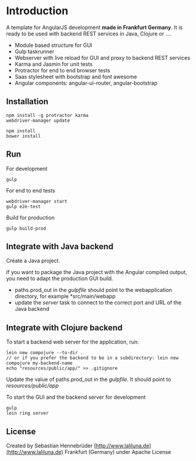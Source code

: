 # Introduction

A template for AngularJS development **made in Frankfurt Germany**. It is ready to be used with backend REST services in Java, Clojure or ....



- Module based structure for GUI
- Gulp taskrunner
- Webserver with live reload for GUI and proxy to backend REST services
- Karma and Jasmin for unit tests
- Protractor for end to end browser tests
- Saas stylesheet with bootstrap and font awesome
- Angular components: angular-ui-router, angular-bootstrap

## Installation

    npm install -g protractor karma
    webdriver-manager update
    
    npm install
    bower install

## Run

For development

    gulp
    
For end to end tests
    
    webdriver-manager start
    gulp e2e-test
    
Build for production
    
    gulp build-prod
    
## Integrate with Java backend

Create a Java project. 

If you want to package the Java project with the Angular compiled output, you need to adapt the production GUI build.

- paths.prod_out in the *gulpfile* should point to the webapplication directory, for example *src/main/webapp
- update the *server* task to connect to the correct port and URL of the Java backend
    
## Integrate with Clojure backend    

To start a backend web server for the application, run:

    lein new compojure --to-dir .
    // or if you prefer the backend to be in a subdirectory: lein new compojure my-backend-name
    echo "resources/public/app/" >> .gitignore
    
Update the value of paths.prod_out in the *gulpfile*. It should point to *resources/public/app*    
    
To start the GUI and the backend server for development
    
    gulp
    lein ring server

## License

Created by Sebastian Hennebr&uuml;der [http://www.laliluna.de](http://www.laliluna.de) Frankfurt (Germany) under Apache License
